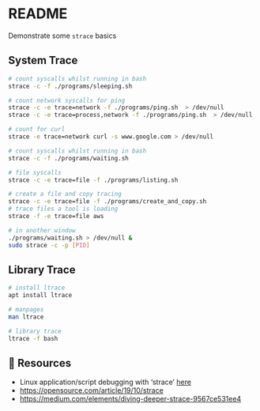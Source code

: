 # README

Demonstrate some `strace` basics  

## System Trace

```sh
# count syscalls whilst running in bash
strace -c -f ./programs/sleeping.sh  

# count network syscalls for ping 
strace -c -e trace=network -f ./programs/ping.sh  > /dev/null
strace -c -e trace=process,network -f ./programs/ping.sh  > /dev/null

# count for curl
strace -e trace=network curl -s www.google.com > /dev/null

# count syscalls whilst running in bash
strace -c -f ./programs/waiting.sh  

# file syscalls
strace -c -e trace=file -f ./programs/listing.sh  

# create a file and copy tracing
strace -c -e trace=file -f ./programs/create_and_copy.sh
# trace files a tool is loading
strace -f -e trace=file aws 

# in another window
./programs/waiting.sh > /dev/null &
sudo strace -c -p [PID]
```

## Library Trace

```sh
# install ltrace
apt install ltrace  

# manpages
man ltrace 

# library trace
ltrace -f bash
```

## 👀 Resources

* Linux application/script debugging with ‘strace’ [here](https://ma.ttias.be/linux-application-script-debugging-with-strace/)  
* https://opensource.com/article/19/10/strace
* https://medium.com/elements/diving-deeper-strace-9567ce531ee4
